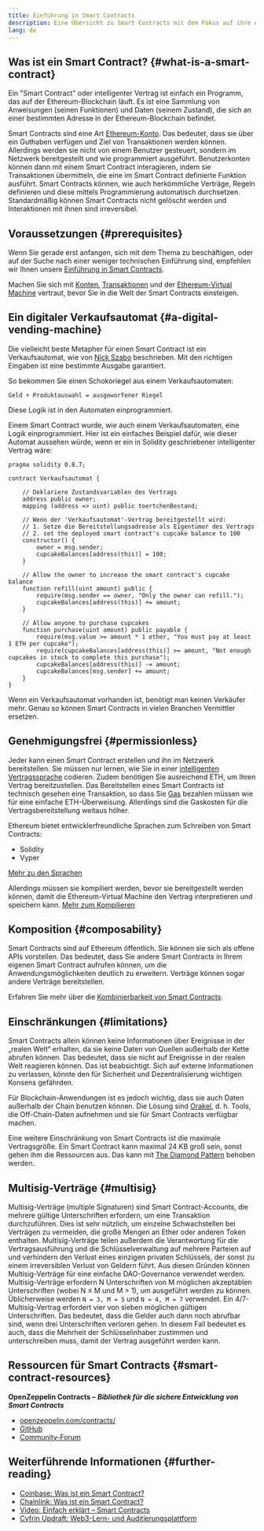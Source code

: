 ```yaml
---
title: Einführung in Smart Contracts
description: Eine Übersicht zu Smart Contracts mit dem Fokus auf ihre einzigartigen Besonderheiten und Beschränkungen
lang: de
---
```


## Was ist ein Smart Contract? {#what-is-a-smart-contract}

Ein "Smart Contract" oder intelligenter Vertrag ist einfach ein Programm, das auf der Ethereum-Blockchain läuft. Es ist eine Sammlung von Anweisungen (seinen Funktionen) und Daten (seinem Zustand), die sich an einer bestimmten Adresse in der Ethereum-Blockchain befindet.

Smart Contracts sind eine Art [Ethereum-Konto](/developers/docs/accounts/). Das bedeutet, dass sie über ein Guthaben verfügen und Ziel von Transaktionen werden können. Allerdings werden sie nicht von einem Benutzer gesteuert, sondern im Netzwerk bereitgestellt und wie programmiert ausgeführt. Benutzerkonten können dann mit einem Smart Contract interagieren, indem sie Transaktionen übermitteln, die eine im Smart Contract definierte Funktion ausführt. Smart Contracts können, wie auch herkömmliche Verträge, Regeln definieren und diese mittels Programmierung automatisch durchsetzen. Standardmäßig können Smart Contracts nicht gelöscht werden und Interaktionen mit ihnen sind irreversibel.

## Voraussetzungen {#prerequisites}

Wenn Sie gerade erst anfangen, sich mit dem Thema zu beschäftigen, oder auf der Suche nach einer weniger technischen Einführung sind, empfehlen wir Ihnen unsere [Einführung in Smart Contracts](/smart-contracts/).

Machen Sie sich mit [Konten](/developers/docs/accounts/), [Transaktionen](/developers/docs/transactions/) und der [Ethereum-Virtual Machine](/developers/docs/evm/) vertraut, bevor Sie in die Welt der Smart Contracts einsteigen.

## Ein digitaler Verkaufsautomat {#a-digital-vending-machine}

Die vielleicht beste Metapher für einen Smart Contract ist ein Verkaufsautomat, wie von [Nick Szabo](https://unenumerated.blogspot.com/) beschrieben. Mit den richtigen Eingaben ist eine bestimmte Ausgabe garantiert.

So bekommen Sie einen Schokoriegel aus einem Verkaufsautomaten:

```
Geld + Produktauswahl = ausgeworfener Riegel
```

Diese Logik ist in den Automaten einprogrammiert.

Einem Smart Contract wurde, wie auch einem Verkaufsautomaten, eine Logik einprogrammiert. Hier ist ein einfaches Beispiel dafür, wie dieser Automat aussehen würde, wenn er ein in Solidity geschriebener intelligenter Vertrag wäre:

```solidity
pragma solidity 0.8.7;

contract Verkaufsautomat {

    // Deklariere Zustandsvariablen des Vertrags
    address public owner;
    mapping (address => uint) public toertchenBestand;

    // Wenn der 'Verkaufsautomat'-Vertrag bereitgestellt wird:
    // 1. Setze die Bereitstellungsadresse als Eigentümer des Vertrags
    // 2. set the deployed smart contract's cupcake balance to 100
    constructor() {
        owner = msg.sender;
        cupcakeBalances[address(this)] = 100;
    }

    // Allow the owner to increase the smart contract's cupcake balance
    function refill(uint amount) public {
        require(msg.sender == owner, "Only the owner can refill.");
        cupcakeBalances[address(this)] += amount;
    }

    // Allow anyone to purchase cupcakes
    function purchase(uint amount) public payable {
        require(msg.value >= amount * 1 ether, "You must pay at least 1 ETH per cupcake");
        require(cupcakeBalances[address(this)] >= amount, "Not enough cupcakes in stock to complete this purchase");
        cupcakeBalances[address(this)] -= amount;
        cupcakeBalances[msg.sender] += amount;
    }
}
```

Wenn ein Verkaufsautomat vorhanden ist, benötigt man keinen Verkäufer mehr. Genau so können Smart Contracts in vielen Branchen Vermittler ersetzen.

## Genehmigungsfrei {#permissionless}

Jeder kann einen Smart Contract erstellen und ihn im Netzwerk bereitstellen. Sie müssen nur lernen, wie Sie in einer [intelligenten Vertragssprache](/developers/docs/smart-contracts/languages/) codieren. Zudem benötigen Sie ausreichend ETH, um Ihren Vertrag bereitzustellen. Das Bereitstellen eines Smart Contracts ist technisch gesehen eine Transaktion, so dass Sie [Gas](/developers/docs/gas/) bezahlen müssen wie für eine einfache ETH-Überweisung. Allerdings sind die Gaskosten für die Vertragsbereitstellung weitaus höher.

Ethereum bietet entwicklerfreundliche Sprachen zum Schreiben von Smart Contracts:

- Solidity
- Vyper

[Mehr zu den Sprachen](/developers/docs/smart-contracts/languages/)

Allerdings müssen sie kompiliert werden, bevor sie bereitgestellt werden können, damit die Ethereum-Virtual Machine den Vertrag interpretieren und speichern kann. [Mehr zum Kompilieren](/developers/docs/smart-contracts/compiling/)

## Komposition {#composability}

Smart Contracts sind auf Ethereum öffentlich. Sie können sie sich als offene APIs vorstellen. Das bedeutet, dass Sie andere Smart Contracts in Ihrem eigenen Smart Contract aufrufen können, um die Anwendungsmöglichkeiten deutlich zu erweitern. Verträge können sogar andere Verträge bereitstellen.

Erfahren Sie mehr über die [Kombinierbarkeit von Smart Contracts](/developers/docs/smart-contracts/composability/).

## Einschränkungen {#limitations}

Smart Contracts allein können keine Informationen über Ereignisse in der „realen Welt“ erhalten, da sie keine Daten von Quellen außerhalb der Kette abrufen können. Das bedeutet, dass sie nicht auf Ereignisse in der realen Welt reagieren können. Das ist beabsichtigt. Sich auf externe Informationen zu verlassen, könnte den für Sicherheit und Dezentralisierung wichtigen Konsens gefährden.

Für Blockchain-Anwendungen ist es jedoch wichtig, dass sie auch Daten außerhalb der Chain benutzen können. Die Lösung sind [Orakel](/developers/docs/oracles/), d. h. Tools, die Off-Chain-Daten aufnehmen und sie für Smart Contracts verfügbar machen.

Eine weitere Einschränkung von Smart Contracts ist die maximale Vertragsgröße. Ein Smart Contract kann maximal 24 KB groß sein, sonst gehen ihm die Ressourcen aus. Das kann mit [The Diamond Pattern](https://eips.ethereum.org/EIPS/eip-2535) behoben werden.

## Multisig-Verträge {#multisig}

Multisig-Verträge (multiple Signaturen) sind Smart Contract-Accounts, die mehrere gültige Unterschriften erfordern, um eine Transaktion durchzuführen. Dies ist sehr nützlich, um einzelne Schwachstellen bei Verträgen zu vermeiden, die große Mengen an Ether oder anderen Token enthalten. Multisig-Verträge teilen außerdem die Verantwortung für die Vertragsausführung und die Schlüsselverwaltung auf mehrere Parteien auf und verhindern den Verlust eines einzigen privaten Schlüssels, der sonst zu einem irreversiblen Verlust von Geldern führt. Aus diesen Gründen können Multisig-Verträge für eine einfache DAO-Governance verwendet werden. Multisig-Verträge erfordern N Unterschriften von M möglichen akzeptablen Unterschriften (wobei N ≤ M und M > 1), um ausgeführt werden zu können. Üblicherweise werden `N = 3, M = 5` und `N = 4, M = 7` verwendet. Ein 4/7-Multisig-Vertrag erfordert vier von sieben möglichen gültigen Unterschriften. Das bedeutet, dass die Gelder auch dann noch abrufbar sind, wenn drei Unterschriften verloren gehen. In diesem Fall bedeutet es auch, dass die Mehrheit der Schlüsselinhaber zustimmen und unterschreiben muss, damit der Vertrag ausgeführt werden kann.

## Ressourcen für Smart Contracts {#smart-contract-resources}

**OpenZeppelin Contracts –** **_Bibliothek für die sichere Entwicklung von Smart Contracts_**

- [openzeppelin.com/contracts/](https://openzeppelin.com/contracts/)
- [GitHub](https://github.com/OpenZeppelin/openzeppelin-contracts)
- [Community-Forum](https://forum.openzeppelin.com/c/general/16)

## Weiterführende Informationen {#further-reading}

- [Coinbase: Was ist ein Smart Contract?](https://www.coinbase.com/learn/crypto-basics/what-is-a-smart-contract)
- [Chainlink: Was ist ein Smart Contract?](https://chain.link/education/smart-contracts)
- [Video: Einfach erklärt – Smart Contracts](https://youtu.be/ZE2HxTmxfrI)
- [Cyfrin Updraft: Web3-Lern- und Auditierungsplattform](https://updraft.cyfrin.io)
